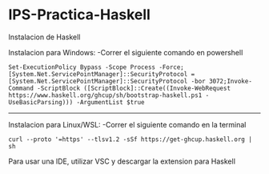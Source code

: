 # IPS-Practica-Haskell

Instalacion de Haskell

  Instalacion para Windows:
    -Correr el siguiente comando en powershell
  
    Set-ExecutionPolicy Bypass -Scope Process -Force;[System.Net.ServicePointManager]::SecurityProtocol = [System.Net.ServicePointManager]::SecurityProtocol -bor 3072;Invoke-Command -ScriptBlock ([ScriptBlock]::Create((Invoke-WebRequest https://www.haskell.org/ghcup/sh/bootstrap-haskell.ps1 -UseBasicParsing))) -ArgumentList $true

-------------------------------------
  Instalacion para Linux/WSL:
    -Correr el siguiente comando en la terminal
  
    curl --proto '=https' --tlsv1.2 -sSf https://get-ghcup.haskell.org | sh
  
  
  Para usar una IDE, utilizar VSC y descargar la extension para Haskell
 
